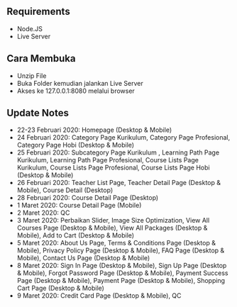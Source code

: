 ## Requirements
- Node.JS
- Live Server

## Cara Membuka
- Unzip File
- Buka Folder kemudian jalankan Live Server
- Akses ke 127.0.0.1:8080 melalui browser

## Update Notes
- 22-23 Februari 2020: Homepage (Desktop & Mobile)
- 24 Februari 2020: Category Page Kurikulum, Category Page Profesional, Category Page Hobi (Desktop & Mobile)
- 25 Februari 2020: Subcategory Page Kurikulum , Learning Path Page Kurikulum, Learning Path Page Profesional, Course Lists Page Kurikulum, Course Lists Page Profesional, Course Lists Page Hobi (Desktop & Mobile)
- 26 Februari 2020: Teacher List Page, Teacher Detail Page (Desktop & Mobile), Course Detail (Desktop)
- 28 Februari 2020: Course Detail Page (Desktop)
- 1 Maret 2020: Course Detail Page (Mobile)
- 2 Maret 2020: QC
- 3 Maret 2020: Perbaikan Slider, Image Size Optimization, View All Courses Page (Desktop & Mobile), View All Packages (Desktop & Mobile), Add to Cart (Desktop & Mobile)
- 5 Maret 2020: About Us Page, Terms & Conditions Page (Desktop & Mobile), Privacy Policy Page (Desktop & Mobile), FAQ Page (Desktop & Mobile), Contact Us Page (Desktop & Mobile)
- 8 Maret 2020: Sign In Page (Desktop & Mobile), Sign Up Page (Desktop & Mobile), Forgot Password Page (Desktop & Mobile), Payment Success Page (Desktop & Mobile), Payment Page (Desktop & Mobile), Shopping Cart Page (Desktop & Mobile)
- 9 Maret 2020: Credit Card Page (Desktop & Mobile), QC